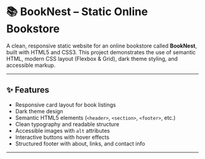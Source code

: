 # 📚 BookNest – Static Online Bookstore

A clean, responsive static website for an online bookstore called **BookNest**, built with HTML5 and CSS3. This project demonstrates the use of semantic HTML, modern CSS layout (Flexbox & Grid), dark theme styling, and accessible markup.

---

## ✨ Features

- Responsive card layout for book listings
- Dark theme design
- Semantic HTML5 elements (`<header>`, `<section>`, `<footer>`, etc.)
- Clean typography and readable structure
- Accessible images with `alt` attributes
- Interactive buttons with hover effects
- Structured footer with about, links, and contact info

---


